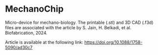# MechanoChip
Micro-device for mechano-biology. The printable (.stl) and 3D CAD (.f3d) files are associated with the article by S. Jain, H. Belkadi, et al. Biofabrication, 2024.

Article is available at the following link:
https://doi.org/10.1088/1758-5090/ad30c7
